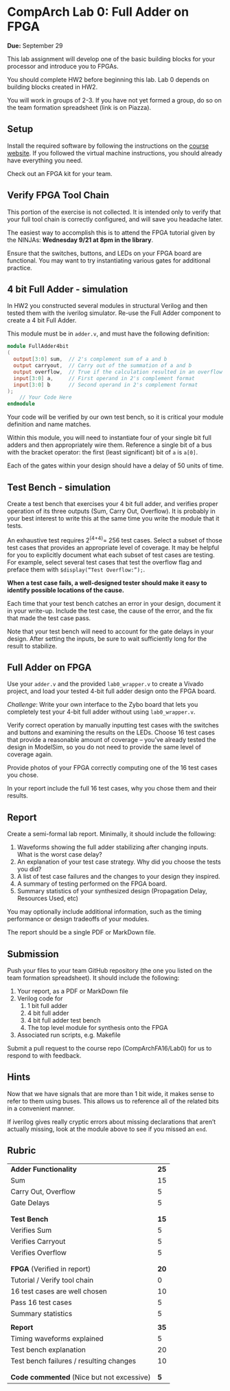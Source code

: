 # CompArch Lab 0: Full Adder on FPGA

**Due:** September 29

This lab assignment will develop one of the basic building blocks for your processor and introduce you to FPGAs.  

You should complete HW2 before beginning this lab.  Lab 0 depends on building blocks created in HW2.

You will work in groups of 2-3. If you have not yet formed a group, do so on the team formation spreadsheet (link is on Piazza).

## Setup ##

Install the required software by following the instructions on the [course website](https://sites.google.com/site/ca16fall/resources/fpga). If you followed the virtual machine instructions, you should already have everything you need.

Check out an FPGA kit for your team.

## Verify FPGA Tool Chain

This portion of the exercise is not collected.  It is intended only to verify that your full tool chain is correctly configured, and will save you headache later.

The easiest way to accomplish this is to attend the FPGA tutorial given by the NINJAs: **Wednesday 9/21 at 8pm in the library**.

Ensure that the switches, buttons, and LEDs on your FPGA board are functional. You may want to try instantiating various gates for additional practice.

## 4 bit Full Adder - simulation
In HW2 you constructed several modules in structural Verilog and then tested them with the iverilog simulator.  Re-use the Full Adder component to create a 4 bit Full Adder.

This module must be in `adder.v`, and must have the following definition:

```verilog
module FullAdder4bit
(
  output[3:0] sum,  // 2's complement sum of a and b
  output carryout,  // Carry out of the summation of a and b
  output overflow,  // True if the calculation resulted in an overflow
  input[3:0] a,     // First operand in 2's complement format
  input[3:0] b      // Second operand in 2's complement format
);
    // Your Code Here
endmodule
```

Your code will be verified by our own test bench, so it is critical your module definition and name matches.

Within this module, you will need to instantiate four of your single bit full adders and then appropriately wire them.  Reference a single bit of a bus with the bracket operator:  the first (least significant) bit of `a` is `a[0]`.

Each of the gates within your design should have a delay of 50 units of time.


## Test Bench - simulation

Create a test bench that exercises your 4 bit full adder, and verifies proper operation of its three outputs (Sum, Carry Out, Overflow).  It is probably in your best interest to write this at the same time you write the module that it tests.

An exhaustive test requires 2<sup>(4+4)</sup>= 256 test cases. Select a subset of those test cases that provides an appropriate level of coverage.  It may be helpful for you to explicitly document what each subset of test cases are testing.  For example, select several test cases that test the overflow flag and preface them with `$display(“Test Overflow:”);`.

**When a test case fails, a well-designed tester should make it easy to identify possible locations of the cause.**

Each time that your test bench catches an error in your design, document it in your write-up.  Include the test case, the cause of the error, and the fix that made the test case pass.

Note that your test bench will need to account for the gate delays in your design.  After setting the inputs, be sure to wait sufficiently long for the result to stabilize.


## Full Adder on FPGA

Use your `adder.v` and the provided `lab0_wrapper.v` to create a Vivado project, and load your tested 4-bit full adder design onto the FPGA board.

_Challenge_: Write your own interface to the Zybo board that lets you completely test your 4-bit full adder without using `lab0_wrapper.v`.

Verify correct operation by manually inputting test cases with the switches and buttons and examining the results on the LEDs.  Choose 16 test cases that provide a reasonable amount of coverage – you’ve already tested the design in ModelSim, so you do not need to provide the same level of coverage again.

Provide photos of your FPGA correctly computing one of the 16 test cases you chose.

In your report include the full 16 test cases, why you chose them and their results.


## Report
Create a semi-formal lab report.  Minimally, it should include the following:

1.	Waveforms showing the full adder stabilizing after changing inputs.  What is the worst case delay?
1.	An explanation of your test case strategy.  Why did you choose the tests you did?
1.	A list of test case failures and the changes to your design they inspired.
1.	A summary of testing performed on the FPGA board.
1.	Summary statistics of your synthesized design (Propagation Delay, Resources Used, etc)

You may optionally include additional information, such as the timing performance or design tradeoffs of your modules.

The report should be a single PDF or MarkDown file.


## Submission
Push your files to your team GitHub repository (the one you listed on the team formation spreadsheet). It should include the following:

1.	Your report, as a PDF or MarkDown file
1.	Verilog code for
    1.	1 bit full adder
    1.	4 bit full adder
    1.	4 bit full adder test bench
    1.	The top level module for synthesis onto the FPGA
1.	Associated run scripts, e.g.  Makefile

Submit a pull request to the course repo (CompArchFA16/Lab0) for us to respond to with feedback.

## Hints
Now that we have signals that are more than 1 bit wide, it makes sense to refer to them using buses.  This allows us to reference all of the related bits in a convenient manner. 

If iverilog gives really cryptic errors about missing declarations that aren’t actually missing, look at the module above to see if you missed an `end`.

## Rubric

<table>
<tr><td><b>Adder Functionality</b></td><td>	<b>25</b></td></tr>
<tr><td>Sum	</td><td>15</td></tr>
<tr><td>Carry Out, Overflow	</td><td>5</td></tr>
<tr><td>Gate Delays</td><td>5</td></tr>
<tr><td/><td/></tr>
<tr><td/><td/></tr>

<tr><td><b>Test Bench</b></td><td>	<b>	15	</b></td></tr>
<tr><td>Verifies Sum</td><td>5</td></tr>
<tr><td>Verifies Carryout</td><td>5</td></tr>
<tr><td>Verifies Overflow</td><td>5</td></tr>
<tr><td/><td/></tr>
<tr><td/><td/></tr>

<tr><td><b>FPGA</b> (Verified in report)</td><td><b>20</b></td></tr>
<tr><td>Tutorial / Verify tool chain</td><td>0</td></tr>
<tr><td>16 test cases are well chosen</td><td>10</td></tr>
<tr><td>Pass 16 test cases</td><td>5</td></tr>
<tr><td>Summary statistics</td><td>5</td></tr>
<tr><td/><td/></tr>

<tr><td><b>Report</b></td><td><b>35</b></td></tr>
<tr><td>Timing waveforms explained</td><td>5</td></tr>
<tr><td>Test bench explanation</td><td>20</td></tr>
<tr><td>Test bench failures / resulting changes</td><td>10</td></tr>
<tr><td/><td/></tr>
<tr><td/><td/></tr>

<tr><td> <b> Code commented</b> (Nice but not excessive)</td><td><b>5</b></td></tr>
</table>

